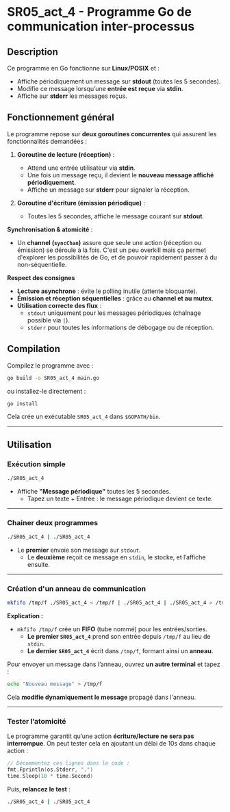 # SR05_act_4 - Programme Go de communication inter-processus

## Description
Ce programme en Go fonctionne sur **Linux/POSIX** et :
- Affiche périodiquement un message sur **stdout** (toutes les 5 secondes).
- Modifie ce message lorsqu’une **entrée est reçue** via **stdin**.
- Affiche sur **stderr** les messages reçus.

## Fonctionnement général

Le programme repose sur **deux goroutines concurrentes** qui assurent les fonctionnalités demandées :
1. **Goroutine de lecture (réception)** :
    - Attend une entrée utilisateur via **stdin**.
    - Une fois un message reçu, il devient le **nouveau message affiché périodiquement**.
    - Affiche un message sur **stderr** pour signaler la réception.

2. **Goroutine d'écriture (émission périodique)** :
    - Toutes les 5 secondes, affiche le message courant sur **stdout**.

**Synchronisation & atomicité** :
- Un **channel (`syncChan`)** assure que seule une action (réception ou émission) se déroule à la fois. C'est un peu
overkill mais ça permet d'explorer les possibilités de Go, et de pouvoir rapidement passer à du non-séquentielle.

**Respect des consignes**
- **Lecture asynchrone** : évite le polling inutile (attente bloquante).
- **Émission et réception séquentielles** : grâce au **channel et au mutex**.
- **Utilisation correcte des flux** :
    - `stdout` uniquement pour les messages périodiques (chaînage possible via `|`).
    - `stderr` pour toutes les informations de débogage ou de réception.

## Compilation
Compilez le programme avec :
```sh
go build -o SR05_act_4 main.go

```
ou installez-le directement :
```sh
go install
```
Cela crée un exécutable `SR05_act_4` dans `$GOPATH/bin`.

---

## Utilisation
### Exécution simple
```sh
./SR05_act_4
```
- Affiche **"Message périodique"** toutes les 5 secondes.
  - Tapez un texte + Entrée : le message périodique devient ce texte.

---

###  Chainer deux programmes
```sh
./SR05_act_4 | ./SR05_act_4
```
- Le **premier** envoie son message sur `stdout`.
  - Le **deuxième** reçoit ce message en `stdin`, le stocke, et l’affiche ensuite.

---

###  Création d'un anneau de communication
```sh
mkfifo /tmp/f ./SR05_act_4 < /tmp/f | ./SR05_act_4 | ./SR05_act_4 > /tmp/f
```
**Explication :**
- `mkfifo /tmp/f` crée un **FIFO** (tube nommé) pour les entrées/sorties.
  - **Le premier `SR05_act_4`** prend son entrée depuis `/tmp/f` au lieu de `stdin`.
  - **Le dernier `SR05_act_4`** écrit dans `/tmp/f`, formant ainsi un **anneau**.

Pour envoyer un message dans l’anneau, ouvrez **un autre terminal** et tapez :
```sh
echo "Nouveau message" > /tmp/f
```
Cela **modifie dynamiquement le message** propagé dans l'anneau.

---

### Tester l’atomicité
Le programme garantit qu’une action **écriture/lecture ne sera pas interrompue**.
On peut tester cela en ajoutant un délai de 10s dans chaque action :
```go
// Décommentez ces lignes dans le code :
fmt.Fprintln(os.Stderr, ".")
time.Sleep(10 * time.Second)
```
Puis, **relancez le test** :
```sh
./SR05_act_4 | ./SR05_act_4
```

